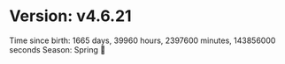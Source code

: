 # Version: v4.6.21
Time since birth: 1665 days, 39960 hours, 2397600 minutes, 143856000 seconds
Season: Spring 🌸
